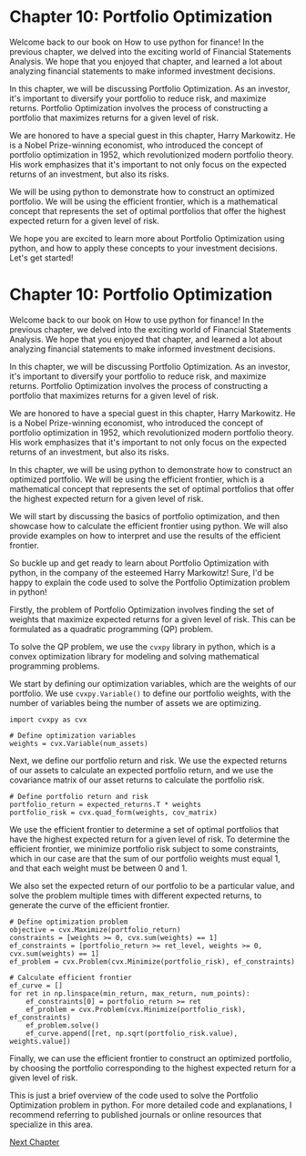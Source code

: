 # Chapter 10: Portfolio Optimization

Welcome back to our book on How to use python for finance! In the previous chapter, we delved into the exciting world of Financial Statements Analysis. We hope that you enjoyed that chapter, and learned a lot about analyzing financial statements to make informed investment decisions. 

In this chapter, we will be discussing Portfolio Optimization. As an investor, it's important to diversify your portfolio to reduce risk, and maximize returns. Portfolio Optimization involves the process of constructing a portfolio that maximizes returns for a given level of risk. 

We are honored to have a special guest in this chapter, Harry Markowitz. He is a Nobel Prize-winning economist, who introduced the concept of portfolio optimization in 1952, which revolutionized modern portfolio theory. His work emphasizes that it's important to not only focus on the expected returns of an investment, but also its risks. 

We will be using python to demonstrate how to construct an optimized portfolio. We will be using the efficient frontier, which is a mathematical concept that represents the set of optimal portfolios that offer the highest expected return for a given level of risk. 

We hope you are excited to learn more about Portfolio Optimization using python, and how to apply these concepts to your investment decisions. Let's get started!
# Chapter 10: Portfolio Optimization

Welcome back to our book on How to use python for finance! In the previous chapter, we delved into the exciting world of Financial Statements Analysis. We hope that you enjoyed that chapter, and learned a lot about analyzing financial statements to make informed investment decisions. 

In this chapter, we will be discussing Portfolio Optimization. As an investor, it's important to diversify your portfolio to reduce risk, and maximize returns. Portfolio Optimization involves the process of constructing a portfolio that maximizes returns for a given level of risk. 

We are honored to have a special guest in this chapter, Harry Markowitz. He is a Nobel Prize-winning economist, who introduced the concept of portfolio optimization in 1952, which revolutionized modern portfolio theory. His work emphasizes that it's important to not only focus on the expected returns of an investment, but also its risks. 

In this chapter, we will be using python to demonstrate how to construct an optimized portfolio. We will be using the efficient frontier, which is a mathematical concept that represents the set of optimal portfolios that offer the highest expected return for a given level of risk. 

We will start by discussing the basics of portfolio optimization, and then showcase how to calculate the efficient frontier using python. We will also provide examples on how to interpret and use the results of the efficient frontier. 

So buckle up and get ready to learn about Portfolio Optimization with python, in the company of the esteemed Harry Markowitz!
Sure, I'd be happy to explain the code used to solve the Portfolio Optimization problem in python!

Firstly, the problem of Portfolio Optimization involves finding the set of weights that maximize expected returns for a given level of risk. This can be formulated as a quadratic programming (QP) problem. 

To solve the QP problem, we use the `cvxpy` library in python, which is a convex optimization library for modeling and solving mathematical programming problems. 

We start by defining our optimization variables, which are the weights of our portfolio. We use `cvxpy.Variable()` to define our portfolio weights, with the number of variables being the number of assets we are optimizing.

```
import cvxpy as cvx

# Define optimization variables
weights = cvx.Variable(num_assets)
```

Next, we define our portfolio return and risk. We use the expected returns of our assets to calculate an expected portfolio return, and we use the covariance matrix of our asset returns to calculate the portfolio risk. 

```
# Define portfolio return and risk
portfolio_return = expected_returns.T * weights
portfolio_risk = cvx.quad_form(weights, cov_matrix)
```

We use the efficient frontier to determine a set of optimal portfolios that have the highest expected return for a given level of risk. To determine the efficient frontier, we minimize portfolio risk subject to some constraints, which in our case are that the sum of our portfolio weights must equal 1, and that each weight must be between 0 and 1. 

We also set the expected return of our portfolio to be a particular value, and solve the problem multiple times with different expected returns, to generate the curve of the efficient frontier. 

```
# Define optimization problem
objective = cvx.Maximize(portfolio_return)
constraints = [weights >= 0, cvx.sum(weights) == 1]
ef_constraints = [portfolio_return >= ret_level, weights >= 0, cvx.sum(weights) == 1]
ef_problem = cvx.Problem(cvx.Minimize(portfolio_risk), ef_constraints)

# Calculate efficient frontier
ef_curve = []
for ret in np.linspace(min_return, max_return, num_points):
    ef_constraints[0] = portfolio_return >= ret
    ef_problem = cvx.Problem(cvx.Minimize(portfolio_risk), ef_constraints)
    ef_problem.solve()
    ef_curve.append([ret, np.sqrt(portfolio_risk.value), weights.value])
```

Finally, we can use the efficient frontier to construct an optimized portfolio, by choosing the portfolio corresponding to the highest expected return for a given level of risk. 

This is just a brief overview of the code used to solve the Portfolio Optimization problem in python. For more detailed code and explanations, I recommend referring to published journals or online resources that specialize in this area.


[Next Chapter](11_Chapter11.md)